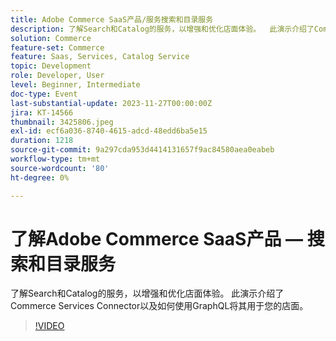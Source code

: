 ```yaml
---
title: Adobe Commerce SaaS产品/服务搜索和目录服务
description: 了解Search和Catalog的服务，以增强和优化店面体验。  此演示介绍了Commerce Services Connector以及如何使用GraphQL将其用于您的店面。
solution: Commerce
feature-set: Commerce
feature: Saas, Services, Catalog Service
topic: Development
role: Developer, User
level: Beginner, Intermediate
doc-type: Event
last-substantial-update: 2023-11-27T00:00:00Z
jira: KT-14566
thumbnail: 3425806.jpeg
exl-id: ecf6a036-8740-4615-adcd-48edd6ba5e15
duration: 1218
source-git-commit: 9a297cda953d4414131657f9ac84580aea0eabeb
workflow-type: tm+mt
source-wordcount: '80'
ht-degree: 0%

---
```


# 了解Adobe Commerce SaaS产品 — 搜索和目录服务

了解Search和Catalog的服务，以增强和优化店面体验。  此演示介绍了Commerce Services Connector以及如何使用GraphQL将其用于您的店面。

>[!VIDEO](https://video.tv.adobe.com/v/3425806/?learn=on)
